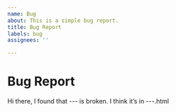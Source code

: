```yaml
---
name: Bug
about: This is a simple bug report.
title: Bug Report
labels: bug
assignees: ''

---
```


# Bug Report
Hi there, I found that --- is broken. I think it’s in ---.html
